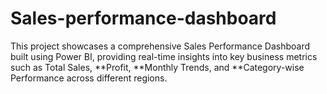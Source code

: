 # Sales-performance-dashboard
This project showcases a comprehensive Sales Performance Dashboard built using Power BI, providing real-time insights into key business metrics such as Total Sales, **Profit, **Monthly Trends, and **Category-wise Performance across different regions.
